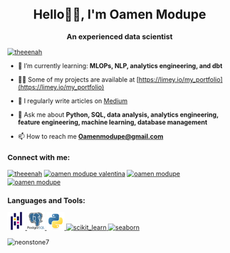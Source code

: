 <h1 align="center">Hello🤗🎉, I'm Oamen Modupe</h1>
<h3 align="center">An experienced data scientist</h3>

<p align="left"> <a href="https://twitter.com/theeenah" target="blank"><img src="https://img.shields.io/twitter/follow/theeenah?logo=twitter&style=for-the-badge" alt="theeenah" /></a> </p>

- 🌱 I’m currently learning: **MLOPs, NLP, analytics engineering, and dbt**

- 👨‍💻 Some of my projects are available at [https://limey.io/my_portfolio](https://limey.io/my_portfolio)

- 📝 I regularly write articles on [Medium](https://medium.com/@oamenmodupe)

- 💬 Ask me about **Python, SQL, data analysis, analytics engineering, feature engineering, machine learning, database management**

- 📫 How to reach me **Oamenmodupe@gmail.com**

<h3 align="left">Connect with me:</h3>
<p align="left">
<a href="https://twitter.com/theeenah" target="blank"><img align="center" src="https://raw.githubusercontent.com/rahuldkjain/github-profile-readme-generator/master/src/images/icons/Social/twitter.svg" alt="theeenah" height="30" width="40" /></a>
<a href="https://linkedin.com/in/oamen modupe valentina" target="blank"><img align="center" src="https://raw.githubusercontent.com/rahuldkjain/github-profile-readme-generator/master/src/images/icons/Social/linked-in-alt.svg" alt="oamen modupe valentina" height="30" width="40" /></a>
<a href="https://kaggle.com/oamen modupe" target="blank"><img align="center" src="https://raw.githubusercontent.com/rahuldkjain/github-profile-readme-generator/master/src/images/icons/Social/kaggle.svg" alt="oamen modupe" height="30" width="40" /></a>
<a href="https://hashnode.com/oamen modupe" target="blank"><img align="center" src="https://raw.githubusercontent.com/rahuldkjain/github-profile-readme-generator/master/src/images/icons/Social/hashnode.svg" alt="oamen modupe" height="30" width="40" /></a>
</p>

<h3 align="left">Languages and Tools:</h3>
<p align="left"> <a href="https://pandas.pydata.org/" target="_blank" rel="noreferrer"> <img src="https://raw.githubusercontent.com/devicons/devicon/2ae2a900d2f041da66e950e4d48052658d850630/icons/pandas/pandas-original.svg" alt="pandas" width="40" height="40"/> </a> <a href="https://www.postgresql.org" target="_blank" rel="noreferrer"> <img src="https://raw.githubusercontent.com/devicons/devicon/master/icons/postgresql/postgresql-original-wordmark.svg" alt="postgresql" width="40" height="40"/> </a> <a href="https://www.python.org" target="_blank" rel="noreferrer"> <img src="https://raw.githubusercontent.com/devicons/devicon/master/icons/python/python-original.svg" alt="python" width="40" height="40"/> </a> <a href="https://scikit-learn.org/" target="_blank" rel="noreferrer"> <img src="https://upload.wikimedia.org/wikipedia/commons/0/05/Scikit_learn_logo_small.svg" alt="scikit_learn" width="40" height="40"/> </a> <a href="https://seaborn.pydata.org/" target="_blank" rel="noreferrer"> <img src="https://seaborn.pydata.org/_images/logo-mark-lightbg.svg" alt="seaborn" width="40" height="40"/> </a> </p>

<p><img align="center" src="https://github-readme-stats.vercel.app/api/top-langs?username=neonstone7&show_icons=true&locale=en&layout=compact" alt="neonstone7" /></p>

